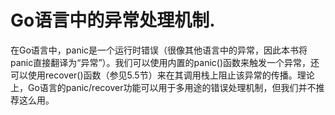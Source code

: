 # Go语言中的异常处理机制.

  在Go语言中，panic是一个运行时错误（很像其他语言中的异常，因此本书将panic直接翻译为“异常”）。我们可以使用内置的panic()函数来触发一个异常，还可以使用recover()函数（参见5.5节）来在其调用栈上阻止该异常的传播。理论上，Go语言的panic/recover功能可以用于多用途的错误处理机制，但我们并不推荐这么用。  
  
  